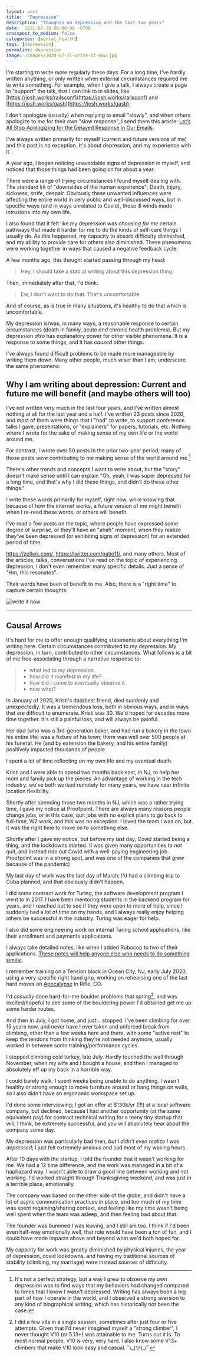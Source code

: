 ```yaml
---
layout: post
title:  "Depression"
description: "Thoughts on depression and the last two years"
date:  2021-07-28 06:00:00 -0700
crosspost_to_medium: false
categories: [mental_health]
tags: [depression]
permalink: depression
image: /images/2020-07-21-write-it-now.jpg
---
```



I'm starting to write more regularly these days. For a long time, I've hardly written anything, or only written when external circumstances required me to write something. For example, when I give a talk, I always create a page to "support" the talk, that I can link to in slides, like [https://josh.works/railsconf](https://josh.works/railsconf) and [https://josh.works/gasb](https://josh.works/gasb).

I don't apologize (usually) when replying to email "slowly", and when others apologize to _me_ for their own "slow response", I send them this article: [Let’s All Stop Apologizing for the Delayed Response in Our Emails](https://www.thecut.com/2017/04/stop-apologizing-for-the-delayed-response-in-our-emails.html).

I've always written primarily for myself (current and future versions of me) and this post is no exception. It's about depression, and my experience with it. 

A year ago, I began noticing unavoidable signs of depression in myself, and noticed that those things had been going on for about a year. 

There were a range of trying circumstances I found myself dealing with. The standard kit of "downsides of the human experience": Death, injury, sickness, strife, despair. Obviously these unwanted influences were affecting the entire world in very public and well-discussed ways, but in specific ways (and in ways unrelated to Covid), these ill winds made intrusions into my own life.

I also found that it felt like my depression was _choosing for me_ certain pathways that made it harder for me to do the kinds of self-care things I usually do. As this happened, my capacity to absorb difficulty diminished, and my ability to provide care for others also diminished. These phenomena were working together in ways that caused a negative feedback cycle. 

A few months ago, this thought started passing through my head:

> Hey, I should take a stab at writing about this depression thing.

Then, immediately after that, I'd think:

> Ew, I don't want to do that. That's uncomfortable.

And of course, as is true in many situations, it's healthy to do that which is uncomfortable. 

My depression is/was, in many ways, a reasonable response to certain circumstances (death in family, acute _and_ chronic health problems). But my depression _also_ has explanatory power for other visible phenomena. It is a response to some things, and it has _caused_ other things.

I've always found difficult problems to be made more manageable by writing them down. Many other people, much wiser than I am, underscore the same phenomena. 

## Why I am writing about depression: Current and future me will benefit (and maybe others will too)

I've not written very much in the last four years, and I've written almost nothing at all for the last year and a half. I've written 23 posts since 2020, and most of them were things that I "had" to write, to support conference talks I gave, presentations, or "explainers" for papers, tutorials, etc. Nothing where I wrote for the sake of making sense of my own life or the world around me.

For contrast, I wrote over 50 posts in the prior two-year period; many of those posts _were_ contributing to me making sense of the world around me.[^comparing-trends]

[^comparing-trends]: It's not a perfect strategy, but a way I grew to observe my own depression was to find ways that my behaviors had changed compared to times that I know I wasn't depressed. Writing has always been a big part of how I operate in the world, and I observed a strong aversion to any kind of biographical writing, which has historically not been the case.

There's other trends and concepts I want to write about, but the "story" doesn't make sense until I can explain "Oh, yeah, I was super depressed for a long time, and that's why I did these things, and didn't do these other things."

I write these words primarily for myself, right now, while knowing that because of how the internet works, a future version of me might benefit when I re-read these words, or others will benefit. 

I've read a few posts on the topic, where people have expressed some degree of surprise, or they'll have an "ahah" moment, when they realize they've been depressed (or exhibiting signs of depression) for an extended period of time. 

https://zellwk.com/, https://twitter.com/patio11/, and many others. Most of the articles, talks, conversations I've read on the topic of experiencing depression, I don't even remember many specific details. Just a sense of "Hm, this resonates". 

Their words have been of benefit to me. Also, there is a "right time" to capture certain thoughts:

![write it now](/images/2020-07-21-write-it-now.jpg)

-----------------------

## Causal Arrows

It's hard for me to offer enough qualifying statements about everything I'm writing here. Certain circumstances contributed to my depression. My depression, in turn, contributed to other circumstances. What follows is a bit of me free-associating through a narrative response to:

> - what led to my depression
> - how did it manifest in my life?  
> - how did I come to eventually observe it
> - now what?

In January of 2020, Kristi's dad/best friend, died suddenly and unexpectedly. It was a tremendous loss, both in obvious ways, and in ways that are difficult to enumerate. Kristi was 30. We'd hoped for decades more time together. It's still a painful loss, and will always be painful. 

Her dad (who was a 3rd-generation baker, and had run a bakery in the town his entire life) was a fixture of his town; there was well over 500 people at his funeral. He (and by extension the bakery, and his entire family) positively impacted thousands of people.

I spent a lot of time reflecting on my own life and my eventual death. 

Kristi and I were able to spend two months back east, in NJ, to help her mom and family pick up the pieces. An advantage of working in the tech industry: we've both worked remotely for many years, we have near infinite location flexibility.

Shortly after spending those two months in NJ, which was a rather trying time, I gave my notice at Proofpoint. There are always many reasons people change jobs, or in this case, quit jobs with no explicit plans to go back to full-time, W2 work, and this was no exception. I loved the team I was on, but it was the right time to move on to something else.

Shortly after I gave my notice, but before my last day, Covid started being a thing, and the lockdowns started. (I was given many opportunities to _not_ quit, and instead ride out Covid with a well-paying engineering job. Proofpoint was in a strong spot, and was one of the companies that _grew_ because of the pandemic)

My last day of work was the last day of March; I'd had a climbing trip to Cuba planned, and that obviously didn't happen.

I did some contract work for Turing, the software development program I went to in 2017. I have been mentoring students in the backend program for years, and I reached out to see if they were open to more of help, since I suddenly had a lot of time on my hands, and I always really enjoy helping others be successful in the industry. Turing was eager for help.

I also did some engineering work on internal Turing school applications, like their enrollment and payments applications.

I always take detailed notes, like when I added Rubocop to two of their applications. [These notes will help anyone else who needs to do something similar](https://github.com/josh-works/intermediate_ruby_obstacle_course/tree/main/rubocop). 

I remember training on a Tension block in Ocean City, NJ, early July 2020, using a very specific right hand grip, working on rehearsing one of the last hard moves on [Apocalypse](https://www.mountainproject.com/route/115133440/apocalypse) in Rifle, CO. 

I'd _casually_ done hard-for-me boulder problems that spring[^hard-for-me-boulder-problems], and was excited/hopeful to see some of the bouldering power I'd obtained get me up some harder routes. 

[^hard-for-me-boulder-problems]: I did a few v8s in a single session, sometimes after just four or five attempts. Given that I'd never imagined myself a "strong climber", I never thought V10 (or 5.13+) was attainable to me. Turns out it is. To most normal people, V10 is very, very hard. I also know some V13+ climbers that make V10 look easy and casual. ¯\\\_(ツ)\_/¯ 

And then in July, I got home, and just... stopped. I've been climbing for over 15 years now, and never have I ever taken and unforced break from climbing, other than a few weeks here and there, with some "active rest" to keep the tendons from thinking they're not needed anymore, usually worked in between some training/performance cycles. 

I stopped climbing cold turkey, late July. Hardly touched the wall through November, when my wife and I bought a house, and then I managed to absolutely eff up my back in a horrible way. 

I could barely walk. I spent weeks being unable to do anything. I wasn't healthy or strong enough to move furniture around or hang things on walls, so I also didn't have an ergonomic workspace set up. 

I'd done some interviewing; I got an offer at $130k/yr (!!!) at a local software company, but declined, because I had another opportunity (at the same equivalent pay) for contract technical writing for a teeny tiny startup that will, I think, be extremely successful, and you will absolutely hear about the company some day. 

My depression was particularly bad then, _but I didn't even realize I was depressed_; I just felt extremely anxious and sad most of my waking hours. 

After 10 days with the startup, I told the founder that it wasn't working for me. We had a 12 time difference, and the work was managed in a bit of a haphazard way. I wasn't able to draw a good line between working and not working. I'd worked straight through Thanksgiving weekend, and was just in a terrible place, emotionally. 

The company was based on the other side of the globe, and didn't have a lot of async communication practices in place, and too much of my time was spent regaining/sharing context, and feeling like my time wasn't being well spent when the team was asleep, and then feeling bad about that. 

The founder was bummed I was leaving, and I still am too. I think if I'd been even half-way emotionally well, that role would have been a ton of fun, and I could have made impacts above and beyond what we'd both hoped for. 

My capacity for work was greatly diminished by physical injuries, the year of depression, covid lockdowns, and having my traditional sources of stability (climbing, my marriage) were instead sources of difficulty. 


















